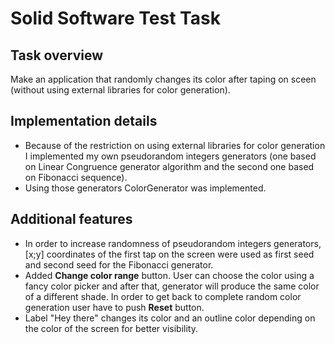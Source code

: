 # Solid Software Test Task
## Task overview
Make an application that randomly changes its color after taping on sceen (without using external libraries for color generation).
## Implementation details
* Because of the restriction on using external libraries for color generation I implemented my own
pseudorandom integers generators (one based on Linear Congruence generator algorithm and the 
second one based on Fibonacci sequence).
* Using those generators ColorGenerator was implemented.
## Additional features
* In order to increase randomness of pseudorandom integers generators, [x;y] coordinates of the first tap 
on the screen were used as first seed and second seed for the Fibonacci generator.
* Added __Change color range__ button. User can choose the color using a fancy color 
picker and after that, generator will produce the same color of a different shade.
In order to get back to complete random color generation user have to push __Reset__
button.
* Label "Hey there" changes its color and an outline color depending on the color of the screen for 
better visibility.